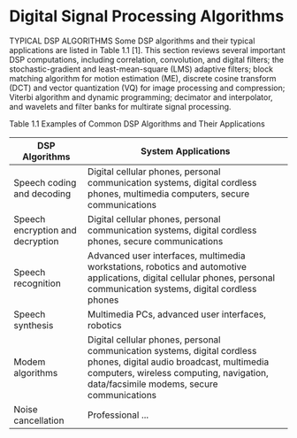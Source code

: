 # Digital Signal Processing Algorithms

TYPICAL DSP ALGORITHMS
Some DSP algorithms and their typical applications are listed in Table 1.1 [1]. This section reviews several important DSP computations, including correlation, convolution, and digital filters; the stochastic-gradient and least-mean-square (LMS) adaptive filters; block matching algorithm for motion estimation (ME), discrete cosine transform (DCT) and vector quantization (VQ) for image processing and compression; Viterbi algorithm and dynamic programming; decimator and interpolator, and wavelets and filter banks for multirate signal processing.

Table 1.1    Examples of Common DSP Algorithms and Their Applications

| DSP Algorithms	| System Applications| 
| ---| ---| 
| Speech coding and decoding	| Digital cellular phones, personal communication systems, digital cordless phones, multimedia computers, secure communications| 
| Speech encryption and decryption	| Digital cellular phones, personal communication systems, digital cordless phones, secure communications| 
| Speech recognition	| Advanced user interfaces, multimedia workstations, robotics and automotive applications, digital cellular phones, personal communication systems, digital cordless phones| 
| Speech synthesis	| Multimedia PCs, advanced user interfaces, robotics| 
| Modem algorithms	| Digital cellular phones, personal communication systems, digital cordless phones, digital audio broadcast, multimedia computers, wireless computing, navigation, data/facsimile modems, secure communications| 
| Noise cancellation	| Professional ...| 
